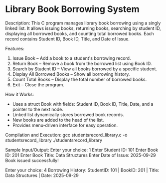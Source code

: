 
# Library Book Borrowing System

Description:
This C program manages library book borrowing using a singly linked list. It allows issuing books, returning books, searching by student ID, displaying all borrowed books, and counting total borrowed books. Each record contains Student ID, Book ID, Title, and Date of Issue.

Features:
1. Issue Book – Add a book to a student's borrowing record.
2. Return Book – Remove a book from the borrowed list using Book ID.
3. Search by Student ID – View all books borrowed by a specific student.
4. Display All Borrowed Books – Show all borrowing history.
5. Count Total Books – Display the total number of borrowed books.
6. Exit – Close the program.

How it Works:
- Uses a struct Book with fields: Student ID, Book ID, Title, Date, and a pointer to the next node.
- Linked list dynamically stores borrowed book records.
- New books are added to the head of the list.
- Provides menu-driven interface for easy operation.

Compilation and Execution:
gcc studentsrecord_library.c -o studentsrecord_library
./studentsrecord_library

Sample Input/Output:
Enter your choice: 1
Enter Student ID: 101
Enter Book ID: 201
Enter Book Title: Data Structures
Enter Date of Issue: 2025-09-29
Book issued successfully!

Enter your choice: 4
Borrowing History:
StudentID: 101 | BookID: 201 | Title: Data Structures | Date: 2025-09-29
